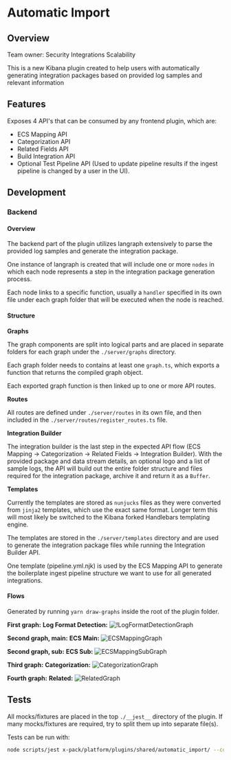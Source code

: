 # Automatic Import

## Overview

Team owner: Security Integrations Scalability

This is a new Kibana plugin created to help users with automatically generating integration packages based on provided log samples and relevant information

## Features

Exposes 4 API's that can be consumed by any frontend plugin, which are:

- ECS Mapping API
- Categorization API
- Related Fields API
- Build Integration API
- Optional Test Pipeline API (Used to update pipeline results if the ingest pipeline is changed by a user in the UI).

## Development

### Backend

#### Overview

The backend part of the plugin utilizes langraph extensively to parse the provided log samples and generate the integration package.

One instance of langraph is created that will include one or more `nodes` in which each node represents a step in the integration package generation process.

Each node links to a specific function, usually a `handler` specified in its own file under each graph folder that will be executed when the node is reached.

#### Structure

**Graphs**

The graph components are split into logical parts and are placed in separate folders for each graph under the `./server/graphs` directory.

Each graph folder needs to contains at least one `graph.ts`, which exports a function that returns the compiled graph object.

Each exported graph function is then linked up to one or more API routes.

**Routes**

All routes are defined under `./server/routes` in its own file, and then included in the `./server/routes/register_routes.ts` file.

**Integration Builder**

The integration builder is the last step in the expected API flow (ECS Mapping -> Categorization -> Related Fields -> Integration Builder).
With the provided package and data stream details, an optional logo and a list of sample logs, the API will build out the entire folder structure and files required for the integration package, archive it and return it as a `Buffer`.

**Templates**

Currently the templates are stored as `nunjucks` files as they were converted from `jinja2` templates, which use the exact same format. Longer term this will most likely be switched to the Kibana forked Handlebars templating engine.

The templates are stored in the `./server/templates` directory and are used to generate the integration package files while running the Integration Builder API.

One template (pipeline.yml.njk) is used by the ECS Mapping API to generate the boilerplate ingest pipeline structure we want to use for all generated integrations.

#### Flows

Generated by running `yarn draw-graphs` inside the root of the plugin folder.

**First graph:**
**Log Format Detection:**
![!LogFormatDetectionGraph](./docs/img/log_detection_graph.png)

**Second graph, main:**
**ECS Main:**
![ECSMappingGraph](./docs/img/ecs_graph.png)

**Second graph, sub:**
**ECS Sub:**
![ECSMappingSubGraph](./docs/img/ecs_subgraph.png)

**Third graph:**
**Categorization:**
![CategorizationGraph](./docs/img/categorization_graph.png)

**Fourth graph:**
**Related:**
![RelatedGraph](./docs/img/related_graph.png)

## Tests

All mocks/fixtures are placed in the top `./__jest__` directory of the plugin. If many mocks/fixtures are required, try to split them up into separate file(s).

Tests can be run with:

```bash
node scripts/jest x-pack/platform/plugins/shared/automatic_import/ --coverage
```
